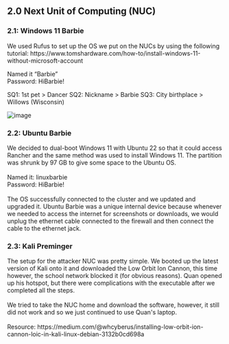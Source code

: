 <h2>2.0 Next Unit of Computing (NUC)</h2>

<h3>2.1: Windows 11 Barbie</h3>
We used Rufus to set up the OS we put on the NUCs by using the following tutorial: https://www.tomshardware.com/how-to/install-windows-11-without-microsoft-account 

Named it “Barbie”
<br>
Password: HiBarbie!

SQ1: 1st pet > Dancer
SQ2: Nickname > Barbie
SQ3: City birthplace > Willows (Wisconsin)

![image](https://github.com/itsvivianmill/Raspberry-Pi-Cluster/assets/116047994/1e3ef790-8724-45b6-a5de-e59ba7dab42c)

<h3>2.2: Ubuntu Barbie</h3>
We decided to dual-boot Windows 11 with Ubuntu 22 so that it could access Rancher and the same method was used to install Windows 11. The partition was shrunk by 97 GB to give some space to the Ubuntu OS. 
<br>
<br>
Named it: linuxbarbie
<br>
Password: HiBarbie!
<br>
<br>
The OS successfully connected to the cluster and we updated and upgraded it.
Ubuntu Barbie was a unique internal device because whenever we needed to access the internet for screenshots or downloads, we would unplug the ethernet cable connected to the firewall and then connect the cable to the ethernet jack. 

<h3>2.3: Kali Preminger</h3>
The setup for the attacker NUC was pretty simple. We booted up the latest version of Kali onto it and downloaded the Low Orbit Ion Cannon, this time however, the school network blocked it (for obvious reasons). Quan opened up his hotspot, but there were complications with the executable after we completed all the steps. 
<br>
<br>
We tried to take the NUC home and download the software, however, it still did not work and so we just continued to use Quan's laptop.
<br>
<br>
Resource: https://medium.com/@whcyberus/installing-low-orbit-ion-cannon-loic-in-kali-linux-debian-3132b0cd698a

